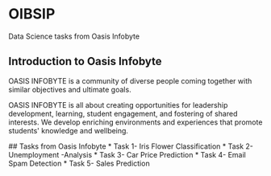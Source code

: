 # OIBSIP
Data Science tasks from Oasis Infobyte
## Introduction to Oasis Infobyte
<p>OASIS INFOBYTE is a community of diverse people coming together with similar objectives and ultimate goals.</p> 
<p>OASIS INFOBYTE is all about creating opportunities for leadership development, learning, student engagement, and fostering of shared interests. We develop enriching environments and experiences that promote students' knowledge and wellbeing.</p>
## Tasks from Oasis Infobyte
* Task 1- Iris Flower Classification
* Task 2- Unemployment -Analysis
* Task 3- Car Price Prediction
* Task 4- Email Spam Detection
* Task 5- Sales Prediction
